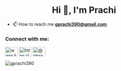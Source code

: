 <h1 align="center">Hi 👋, I'm Prachi</h1>


- 📫 How to reach me **gprachi390@gmail.com**

<h3 align="left">Connect with me:</h3>
<p align="left">
<a href="https://linkedin.com/in/prachi-gupta390" target="blank"><img align="center" src="https://cdn.jsdelivr.net/npm/simple-icons@3.0.1/icons/linkedin.svg" alt="www.linkedin.com/in/prachi-gupta390" height="30" width="40" /></a>
<a href="https://fb.com/prachi.gupta1328/" target="blank"><img align="center" src="https://cdn.jsdelivr.net/npm/simple-icons@3.0.1/icons/facebook.svg" alt="https://www.facebook.com/prachi.gupta1328/" height="30" width="40" /></a>
<a href="https://medium.com/@gprachi390" target="blank"><img align="center" src="https://cdn.jsdelivr.net/npm/simple-icons@3.0.1/icons/medium.svg" alt="@gprachi390" height="30" width="40" /></a>
</p>
<p><img align="center" src="https://github-readme-stats.vercel.app/api/top-langs?username=gprachi390&show_icons=true&locale=en&layout=compact" alt="gprachi390" /></p>

